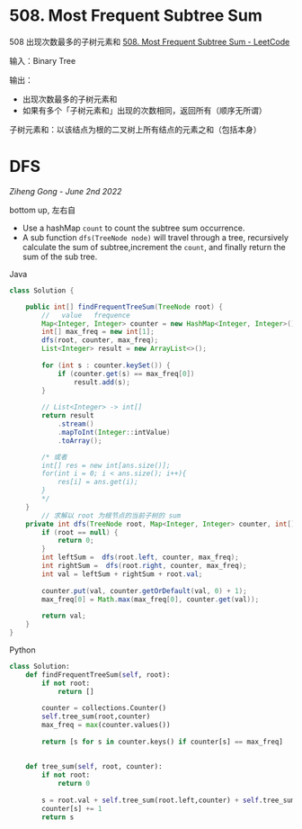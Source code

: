 # **508. Most Frequent Subtree Sum**

508 出现次数最多的子树元素和 [508. Most Frequent Subtree Sum - LeetCode](https://leetcode.com/problems/most-frequent-subtree-sum/)

输入：Binary Tree

输出：

- 出现次数最多的子树元素和
- 如果有多个「子树元素和」出现的次数相同，返回所有（顺序无所谓）

子树元素和：以该结点为根的二叉树上所有结点的元素之和（包括本身）

# DFS

*Ziheng Gong - June 2nd 2022*

bottom up, 左右自

- Use a hashMap `count` to count the subtree sum occurrence.
- A sub function `dfs(TreeNode node)` will travel through a tree, recursively calculate the sum of subtree,increment the `count`, and finally return the sum of the sub tree.

Java

```java
class Solution {

    public int[] findFrequentTreeSum(TreeNode root) {
        //   value   frequence
        Map<Integer, Integer> counter = new HashMap<Integer, Integer>();
        int[] max_freq = new int[1];
        dfs(root, counter, max_freq);
        List<Integer> result = new ArrayList<>();
        
        for (int s : counter.keySet()) {
            if (counter.get(s) == max_freq[0])
                result.add(s);
        }
        
        // List<Integer> -> int[]
        return result
            .stream()
            .mapToInt(Integer::intValue)
            .toArray();

        /* 或者
        int[] res = new int[ans.size()];
        for(int i = 0; i < ans.size(); i++){
            res[i] = ans.get(i);
        }            
        */
    }
		// 求解以 root 为根节点的当前子树的 sum
    private int dfs(TreeNode root, Map<Integer, Integer> counter, int[] max_freq) {
        if (root == null) {
            return 0;
        } 
        int leftSum =  dfs(root.left, counter, max_freq);
		int rightSum =  dfs(root.right, counter, max_freq);
        int val = leftSum + rightSum + root.val;
        
        counter.put(val, counter.getOrDefault(val, 0) + 1);
        max_freq[0] = Math.max(max_freq[0], counter.get(val));
        
        return val;
    }
}
```

Python

```python
class Solution:
    def findFrequentTreeSum(self, root):   
        if not root: 
            return []
        
        counter = collections.Counter()
        self.tree_sum(root,counter)    
        max_freq = max(counter.values())        
        
        return [s for s in counter.keys() if counter[s] == max_freq]   
       
    
    def tree_sum(self, root, counter):
        if not root:
            return 0
        
        s = root.val + self.tree_sum(root.left,counter) + self.tree_sum(root.right,counter)
        counter[s] += 1
        return s
```


